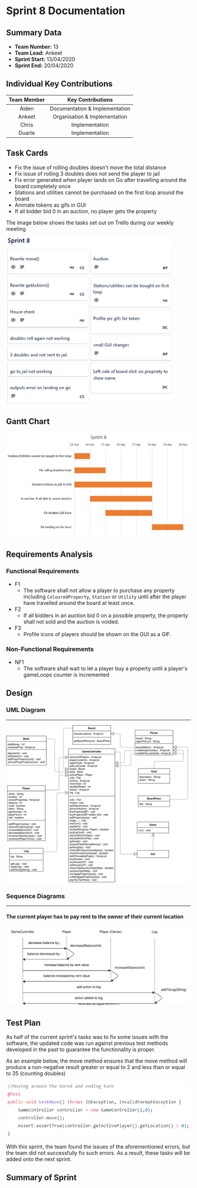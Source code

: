 # Sprint 8 Documentation

## Summary Data

- **Team Number:** 13
- **Team Lead:** Ankeet
- **Sprint Start:** 13/04/2020
- **Sprint End:** 20/04/2020

## Individual Key Contributions

| Team Member | Key Contributions |
| :---------: | :---------------: |
|    Aiden    |  Documentation & Implementation   |
|   Ankeet    |  Organisation & Implementation   |
|    Chris    |  Implementation   |
|   Duarte    |  Implementation   |

## Task Cards

- Fix the issue of rolling doubles doesn't move the total distance
- Fix issue of rolling 3 doubles does not send the player to jail
- Fix error generated when player lands on Go after travelling around the board completely once
- Stations and utilities cannot be purchased on the first loop around the board
- Animate tokens as gifs in GUI
- If all bidder bid 0 in an auction, no player gets the property

The image below shows the tasks set out on Trello during our weekly meeting

![Trello task cards](images/trello8.png)

## Gantt Chart

![Gantt Chart](images/gantt8.png)

## Requirements Analysis

### Functional Requirements

- F1
  - The software shall not allow a player to purchase any property including `ColouredProperty`, `Station` or `Utility` until after the player have travelled around the board at least once.
- F2
  - If all bidders in an auction bid 0 on a possible property, the property shall not sold and the auction is voided.
- F3
  - Profile icons of players should be shown on the GUI as a GIF.

### Non-Functional Requirements

- NF1
  - The software shall wait to let a player buy a property until a player's gameLoops counter is incremented

## Design

### UML Diagram
___

![UML](images/UML8.svg)

### Sequence Diagrams
___

#### The current player has to pay rent to the owner of their current location

![payRent sequence diagram](images/rentSequence.svg)

## Test Plan

As half of the current sprint's tasks was to fix some issues with the software, the updated code was run against previous test methods developed in the past to guarantee the functionality is proper.

As an example below, the move method ensures that the move method will produce a non-negative result greater or equal to 2 and less than or equal to 35 (counting doubles)

![move test method](images/GameControllerTest.png)

With this sprint, the team found the issues of the aforementioned errors, but the team did not successfully fix such errors. As a result, these tasks will be added onto the next sprint.

## Summary of Sprint